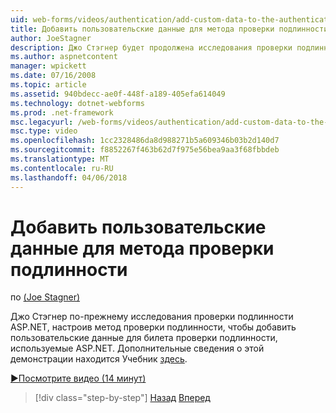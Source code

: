 ```yaml
---
uid: web-forms/videos/authentication/add-custom-data-to-the-authentication-method
title: Добавить пользовательские данные для метода проверки подлинности | Документы Microsoft
author: JoeStagner
description: Джо Стэгнер будет продолжена исследования проверки подлинности ASP.NET, настроив метод проверки подлинности, чтобы добавить пользовательские данные для билета проверки подлинности...
ms.author: aspnetcontent
manager: wpickett
ms.date: 07/16/2008
ms.topic: article
ms.assetid: 940bdecc-ae0f-448f-a189-405efa614049
ms.technology: dotnet-webforms
ms.prod: .net-framework
msc.legacyurl: /web-forms/videos/authentication/add-custom-data-to-the-authentication-method
msc.type: video
ms.openlocfilehash: 1cc2328486da8d988271b5a609346b03b2d140d7
ms.sourcegitcommit: f8852267f463b62d7f975e56bea9aa3f68fbbdeb
ms.translationtype: MT
ms.contentlocale: ru-RU
ms.lasthandoff: 04/06/2018
---
```

<a name="add-custom-data-to-the-authentication-method"></a>Добавить пользовательские данные для метода проверки подлинности
====================
по [(Joe Stagner)](https://github.com/JoeStagner)

Джо Стэгнер по-прежнему исследования проверки подлинности ASP.NET, настроив метод проверки подлинности, чтобы добавить пользовательские данные для билета проверки подлинности, используемые ASP.NET. Дополнительные сведения о этой демонстрации находится Учебник [здесь](../../overview/older-versions-security/introduction/forms-authentication-configuration-and-advanced-topics-vb.md).

[&#9654;Посмотрите видео (14 минут)](https://channel9.msdn.com/Blogs/ASP-NET-Site-Videos/add-custom-data-to-the-authentication-method)

> [!div class="step-by-step"]
> [Назад](forms-login-custom-key-configuration.md)
> [Вперед](use-custom-principal-objects.md)
